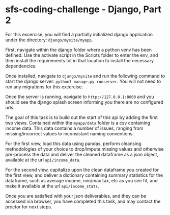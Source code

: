 # sfs-coding-challenge - Django, Part 2

For this excercise, you will find a partially initialized django application under the directory: `django/mysite/myapp`. 

First, navigate within the django folder where a python venv has been defined. Use the activate script in the Scripts folder to enter the env, and then install the requirements.txt in that location to install the necessary dependencies.

Once installed, navigate to `django/mysite` and run the following command to start the django server: `python3 manage.py runserver`. You will not need to run any migrations for this excercise.

Once the server is running, navigate to `http://127.0.0.1:8000` and you should see the django splash screen informing you there are no configured urls.

The goal of this task is to build out the start of this api by adding the first two views. Contained within the `myapp/data` folder is a csv containing income data. This data contains a number of issues, ranging from missing/incorrect values to inconsistant naming conventions. 

For the first view, load this data using pandas, perform cleansing methodologies of your choice to drop/impute missing values and otherwise pre-process the data and deliver the cleaned dataframe as a json object, available at the url `api/income_data`.

For the second view, capitalize upon the clean dataframe you created for the first view, and deliver a dictionary containing summary statistics for the dataframe, such as average income, min/max tax, etc as you see fit, and make it available at the url `api/income_stats`.

Once you are satisfied with your json deliverables, and they can be accessed via browser, you have completed this task, and may contact the proctor for next steps.
